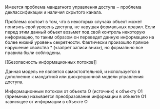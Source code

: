 Имеется проблема мандатного управления доступа ‒ проблема деклассификации и наличия скрытого канала.

Проблема состоит в том, что в некоторых случаях объект может понизить свой уровень доступа, не нарушая формальных правил. Если перед этим данный объект возьмет под свой контроль некоторую информацию, то таким образом он переведет данную информацию на более низкий уровень секретности. Фактически произошло прямое нарушение свойства * («запрет записи вниз»), но формально все правила были соблюдены.

[[Безопасность информационных потоков]]


Данная модель не является самостоятельной, и используется в дополнение к мандатной или дискреционной модели управления доступа.

Информационным потоком от объекта О (источник) к объекту О1 (приемник) называется преобразование информации в объекте О1 зависящее от информации в объекте О